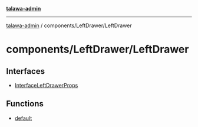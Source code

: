 [**talawa-admin**](../../../README.md)

***

[talawa-admin](../../../README.md) / components/LeftDrawer/LeftDrawer

# components/LeftDrawer/LeftDrawer

## Interfaces

- [InterfaceLeftDrawerProps](interfaces/InterfaceLeftDrawerProps.md)

## Functions

- [default](functions/default.md)
